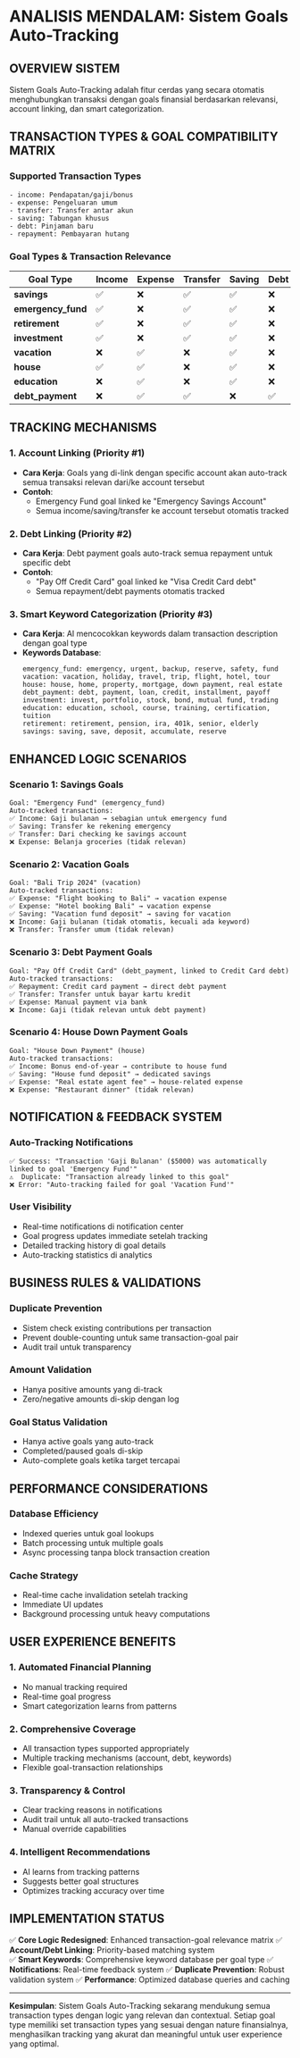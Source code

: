 # ANALISIS MENDALAM: Sistem Goals Auto-Tracking

## OVERVIEW SISTEM

Sistem Goals Auto-Tracking adalah fitur cerdas yang secara otomatis menghubungkan transaksi dengan goals finansial berdasarkan relevansi, account linking, dan smart categorization.

## TRANSACTION TYPES & GOAL COMPATIBILITY MATRIX

### Supported Transaction Types
```
- income: Pendapatan/gaji/bonus
- expense: Pengeluaran umum
- transfer: Transfer antar akun
- saving: Tabungan khusus
- debt: Pinjaman baru
- repayment: Pembayaran hutang
```

### Goal Types & Transaction Relevance

| Goal Type | Income | Expense | Transfer | Saving | Debt | Repayment |
|-----------|--------|---------|----------|--------|------|-----------|
| **savings** | ✅ | ❌ | ✅ | ✅ | ❌ | ❌ |
| **emergency_fund** | ✅ | ❌ | ✅ | ✅ | ❌ | ❌ |
| **retirement** | ✅ | ❌ | ✅ | ✅ | ❌ | ❌ |
| **investment** | ✅ | ❌ | ✅ | ✅ | ❌ | ❌ |
| **vacation** | ❌ | ✅ | ❌ | ✅ | ❌ | ❌ |
| **house** | ✅ | ✅ | ❌ | ✅ | ❌ | ❌ |
| **education** | ❌ | ✅ | ❌ | ✅ | ❌ | ❌ |
| **debt_payment** | ❌ | ✅ | ✅ | ❌ | ✅ | ✅ |

## TRACKING MECHANISMS

### 1. Account Linking (Priority #1)
- **Cara Kerja**: Goals yang di-link dengan specific account akan auto-track semua transaksi relevan dari/ke account tersebut
- **Contoh**: 
  - Emergency Fund goal linked ke "Emergency Savings Account"
  - Semua income/saving/transfer ke account tersebut otomatis tracked

### 2. Debt Linking (Priority #2)
- **Cara Kerja**: Debt payment goals auto-track semua repayment untuk specific debt
- **Contoh**:
  - "Pay Off Credit Card" goal linked ke "Visa Credit Card debt"
  - Semua repayment/debt payments otomatis tracked

### 3. Smart Keyword Categorization (Priority #3)
- **Cara Kerja**: AI mencocokkan keywords dalam transaction description dengan goal type
- **Keywords Database**:
  ```
  emergency_fund: emergency, urgent, backup, reserve, safety, fund
  vacation: vacation, holiday, travel, trip, flight, hotel, tour  
  house: house, home, property, mortgage, down payment, real estate
  debt_payment: debt, payment, loan, credit, installment, payoff
  investment: invest, portfolio, stock, bond, mutual fund, trading
  education: education, school, course, training, certification, tuition
  retirement: retirement, pension, ira, 401k, senior, elderly
  savings: saving, save, deposit, accumulate, reserve
  ```

## ENHANCED LOGIC SCENARIOS

### Scenario 1: Savings Goals
```
Goal: "Emergency Fund" (emergency_fund)
Auto-tracked transactions:
✅ Income: Gaji bulanan → sebagian untuk emergency fund
✅ Saving: Transfer ke rekening emergency  
✅ Transfer: Dari checking ke savings account
❌ Expense: Belanja groceries (tidak relevan)
```

### Scenario 2: Vacation Goals
```
Goal: "Bali Trip 2024" (vacation)
Auto-tracked transactions:
✅ Expense: "Flight booking to Bali" → vacation expense
✅ Expense: "Hotel booking Bali" → vacation expense  
✅ Saving: "Vacation fund deposit" → saving for vacation
❌ Income: Gaji bulanan (tidak otomatis, kecuali ada keyword)
❌ Transfer: Transfer umum (tidak relevan)
```

### Scenario 3: Debt Payment Goals
```
Goal: "Pay Off Credit Card" (debt_payment, linked to Credit Card debt)
Auto-tracked transactions:
✅ Repayment: Credit card payment → direct debt payment
✅ Transfer: Transfer untuk bayar kartu kredit
✅ Expense: Manual payment via bank
❌ Income: Gaji (tidak relevan untuk debt payment)
```

### Scenario 4: House Down Payment Goals
```
Goal: "House Down Payment" (house)
Auto-tracked transactions:  
✅ Income: Bonus end-of-year → contribute to house fund
✅ Saving: "House fund deposit" → dedicated savings
✅ Expense: "Real estate agent fee" → house-related expense
❌ Expense: "Restaurant dinner" (tidak relevan)
```

## NOTIFICATION & FEEDBACK SYSTEM

### Auto-Tracking Notifications
```
✅ Success: "Transaction 'Gaji Bulanan' ($5000) was automatically linked to goal 'Emergency Fund'"
⚠️  Duplicate: "Transaction already linked to this goal"  
❌ Error: "Auto-tracking failed for goal 'Vacation Fund'"
```

### User Visibility
- Real-time notifications di notification center
- Goal progress updates immediate setelah tracking
- Detailed tracking history di goal details
- Auto-tracking statistics di analytics

## BUSINESS RULES & VALIDATIONS

### Duplicate Prevention
- Sistem check existing contributions per transaction
- Prevent double-counting untuk same transaction-goal pair
- Audit trail untuk transparency

### Amount Validation  
- Hanya positive amounts yang di-track
- Zero/negative amounts di-skip dengan log

### Goal Status Validation
- Hanya active goals yang auto-track
- Completed/paused goals di-skip
- Auto-complete goals ketika target tercapai

## PERFORMANCE CONSIDERATIONS

### Database Efficiency
- Indexed queries untuk goal lookups
- Batch processing untuk multiple goals
- Async processing tanpa block transaction creation

### Cache Strategy
- Real-time cache invalidation setelah tracking
- Immediate UI updates
- Background processing untuk heavy computations

## USER EXPERIENCE BENEFITS

### 1. **Automated Financial Planning**
- No manual tracking required
- Real-time goal progress
- Smart categorization learns from patterns

### 2. **Comprehensive Coverage** 
- All transaction types supported appropriately
- Multiple tracking mechanisms (account, debt, keywords)
- Flexible goal-transaction relationships

### 3. **Transparency & Control**
- Clear tracking reasons in notifications
- Audit trail untuk all auto-tracked transactions
- Manual override capabilities

### 4. **Intelligent Recommendations**
- AI learns from tracking patterns
- Suggests better goal structures
- Optimizes tracking accuracy over time

## IMPLEMENTATION STATUS

✅ **Core Logic Redesigned**: Enhanced transaction-goal relevance matrix
✅ **Account/Debt Linking**: Priority-based matching system  
✅ **Smart Keywords**: Comprehensive keyword database per goal type
✅ **Notifications**: Real-time feedback system
✅ **Duplicate Prevention**: Robust validation system
✅ **Performance**: Optimized database queries and caching

---

**Kesimpulan**: Sistem Goals Auto-Tracking sekarang mendukung semua transaction types dengan logic yang relevan dan contextual. Setiap goal type memiliki set transaction types yang sesuai dengan nature finansialnya, menghasilkan tracking yang akurat dan meaningful untuk user experience yang optimal.